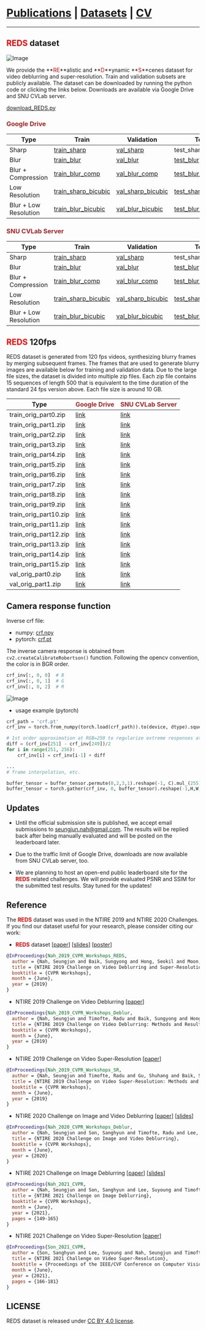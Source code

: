 # [Publications](../publications) | [Datasets](datasets) | [CV](../cv.pdf)
___

## <font color="red">REDS</font> dataset

<!-- ![Image](figs/REDS_dataset_v3.jpg) -->
![Image](figs/REDS_dataset_v3.svg)

We provide the **<font color="red">RE</font>**alistic and **<font color="red">D</font>**ynamic **<font color="red">S</font>**cenes dataset for video deblurring and super-resolution. Train and validation subsets are publicly available.
The dataset can be downloaded by running the python code or clicking the links below.
Downloads are available via Google Drive and SNU CVLab server.

[download_REDS.py](https://gist.github.com/SeungjunNah/b10d369b92840cb8dd2118dd4f41d643)

### <font color="FireBrick">Google Drive</font>

Type | Train | Validation | Test
-- | -- | -- | --
Sharp | [train_sharp](https://drive.google.com/open?id=1YLksKtMhd2mWyVSkvhDaDLWSc1qYNCz-) | [val_sharp](https://drive.google.com/open?id=1MGeObVQ1-Z29f-myDP7-8c3u0_xECKXq) | test_sharp
Blur | [train_blur](https://drive.google.com/open?id=1Be2cgzuuXibcqAuJekDgvHq4MLYkCgR8) | [val_blur](https://drive.google.com/open?id=1N8z2yD0GDWmh6U4d4EADERtcUgDzGrHx) | [test_blur](https://drive.google.com/file/d/1dr0--ZBKqr4P1M8lek6JKD1Vd6bhhrZT/view?usp=sharing)
Blur + Compression | [train_blur_comp](https://drive.google.com/open?id=1hi6348BB9QQFqVx2PY7pKn32HQM89CJ1) | [val_blur_comp](https://drive.google.com/open?id=13d1uzqLdbsQzeZkWgdF5QVHqDSjfE4zZ) | [test_blur_comp](https://drive.google.com/file/d/1OctyKR3ER_YWrZxKxQsZzLis3BvLSOFO/view?usp=sharing)
Low Resolution | [train_sharp_bicubic](https://drive.google.com/open?id=1a4PrjqT-hShvY9IyJm3sPF0ZaXyrCozR) | [val_sharp_bicubic](https://drive.google.com/open?id=1sChhtzN9Css10gX7Xsmc2JaC-2Pzco6a) | [test_sharp_bicubic](https://drive.google.com/file/d/1y0Jle6xB41TdRK_QMJ_E8W_iBMxwq_Rh/view?usp=sharing)
Blur + Low Resolution | [train_blur_bicubic](https://drive.google.com/open?id=10u8gthv2Q95RMCb1LeCN8N4ozB8TVjMt) | [val_blur_bicubic](https://drive.google.com/open?id=1i3NAb7EmF4fCYadGaHK54-Zgx9lIC2Gp) | [test_blur_bicubic](https://drive.google.com/file/d/14YszfzUAeAfwP0ZA2FRzAiVxxZLg7-tY/view?usp=sharing)

### <font color="FireBrick">SNU CVLab Server</font>

Type | Train | Validation | Test
-- | -- | -- | --
Sharp | [train_sharp](http://data.cv.snu.ac.kr:8008/webdav/dataset/REDS/train_sharp.zip) | [val_sharp](http://data.cv.snu.ac.kr:8008/webdav/dataset/REDS/val_sharp.zip) | test_sharp
Blur | [train_blur](http://data.cv.snu.ac.kr:8008/webdav/dataset/REDS/train_blur.zip) | [val_blur](http://data.cv.snu.ac.kr:8008/webdav/dataset/REDS/val_blur.zip) | [test_blur](http://data.cv.snu.ac.kr:8008/webdav/dataset/REDS/test_blur.zip)
Blur + Compression | [train_blur_comp](http://data.cv.snu.ac.kr:8008/webdav/dataset/REDS/train_blur_comp.zip) | [val_blur_comp](http://data.cv.snu.ac.kr:8008/webdav/dataset/REDS/val_blur_comp.zip) | [test_blur_comp](http://data.cv.snu.ac.kr:8008/webdav/dataset/REDS/test_blur_comp.zip)
Low Resolution | [train_sharp_bicubic](http://data.cv.snu.ac.kr:8008/webdav/dataset/REDS/train_sharp_bicubic.zip) | [val_sharp_bicubic](http://data.cv.snu.ac.kr:8008/webdav/dataset/REDS/val_sharp_bicubic.zip) | [test_sharp_bicubic](http://data.cv.snu.ac.kr:8008/webdav/dataset/REDS/test_sharp_bicubic.zip)
Blur + Low Resolution | [train_blur_bicubic](http://data.cv.snu.ac.kr:8008/webdav/dataset/REDS/train_blur_bicubic.zip) | [val_blur_bicubic](http://data.cv.snu.ac.kr:8008/webdav/dataset/REDS/val_blur_bicubic.zip) | [test_blur_bicubic](http://data.cv.snu.ac.kr:8008/webdav/dataset/REDS/test_blur_bicubic.zip)

## <font color="red">REDS</font> 120fps

REDS dataset is generated from 120 fps videos, synthesizing blurry frames by merging subsequent frames. The frames that are used to generate blurry images are available below for training and validation data. Due to the large file sizes, the dataset is divided into multiple zip files. Each zip file contains 15 sequences of length 500 that is equivalent to the time duration of the standard 24 fps version above. Each file size is around 10 GB.

Type | <font color="FireBrick">Google Drive</font> | <font color="FireBrick">SNU CVLab Server</font>
-- | -- | --
train_orig_part0.zip | [link](https://drive.google.com/file/d/1SbbGH3V5PbqfezDaWMMK4eeDCFUD54HS/view?usp=sharing) | [link](http://data.cv.snu.ac.kr:8008/webdav/dataset/REDS/orig/train_orig_part0.zip)
train_orig_part1.zip | [link](https://drive.google.com/file/d/14syvaC0IMB4NtPFvdop5dzqxllUKXTKS/view?usp=sharing) | [link](http://data.cv.snu.ac.kr:8008/webdav/dataset/REDS/orig/train_orig_part1.zip)
train_orig_part2.zip | [link](https://drive.google.com/file/d/11fluEfEBopcX-cGn5SFgwf_h8JfQGt7A/view?usp=sharing) | [link](http://data.cv.snu.ac.kr:8008/webdav/dataset/REDS/orig/train_orig_part2.zip)
train_orig_part3.zip | [link](https://drive.google.com/file/d/1R7QgDyPWU0dikl1st5XjDb308w-96baT/view?usp=sharing) | [link](http://data.cv.snu.ac.kr:8008/webdav/dataset/REDS/orig/train_orig_part3.zip)
train_orig_part4.zip | [link](https://drive.google.com/file/d/1coHJKOUxBkHQIAOmQcTNRrrp27WV0B9r/view?usp=sharing) | [link](http://data.cv.snu.ac.kr:8008/webdav/dataset/REDS/orig/train_orig_part4.zip)
train_orig_part5.zip | [link](https://drive.google.com/file/d/1vUpP0UYaqCQAiAYYS2z5_YEwZg6yXt6Y/view?usp=sharing) | [link](http://data.cv.snu.ac.kr:8008/webdav/dataset/REDS/orig/train_orig_part5.zip)
train_orig_part6.zip | [link](https://drive.google.com/file/d/1SIhKxGoTEo6NsmH9qR-XEqzppACdndKU/view?usp=sharing) | [link](http://data.cv.snu.ac.kr:8008/webdav/dataset/REDS/orig/train_orig_part6.zip)
train_orig_part7.zip | [link](https://drive.google.com/file/d/1ihKZf11vepVfJ4Apn_NOda1Ok5o6O0C0/view?usp=sharing) | [link](http://data.cv.snu.ac.kr:8008/webdav/dataset/REDS/orig/train_orig_part7.zip)
train_orig_part8.zip | [link](https://drive.google.com/file/d/1A0DT8xI0UerY4yFcyVnBJDtLm3u3NarG/view?usp=sharing) | [link](http://data.cv.snu.ac.kr:8008/webdav/dataset/REDS/orig/train_orig_part8.zip)
train_orig_part9.zip | [link](https://drive.google.com/file/d/1GjExuzbU7TEIpdP2aKqAKCCk2VlhdTPM/view?usp=sharing) | [link](http://data.cv.snu.ac.kr:8008/webdav/dataset/REDS/orig/train_orig_part9.zip)
train_orig_part10.zip | [link](https://drive.google.com/file/d/11vmraP75tis-8n8s53pvO5NtwDAKtfKl/view?usp=sharing) | [link](http://data.cv.snu.ac.kr:8008/webdav/dataset/REDS/orig/train_orig_part10.zip)
train_orig_part11.zip | [link](https://drive.google.com/file/d/1fvA9FBKXHrm5FL2IRofsVAITe5D4Fi_A/view?usp=sharing) | [link](http://data.cv.snu.ac.kr:8008/webdav/dataset/REDS/orig/train_orig_part11.zip)
train_orig_part12.zip | [link](https://drive.google.com/file/d/1MOkuFqbkj35H-fkP0PS3igAuE_LrAvTv/view?usp=sharing) | [link](http://data.cv.snu.ac.kr:8008/webdav/dataset/REDS/orig/train_orig_part12.zip)
train_orig_part13.zip | [link](https://drive.google.com/file/d/1Rnt0kmCnrnQtd-QYY1lPWpJz13jCLSXJ/view?usp=sharing) | [link](http://data.cv.snu.ac.kr:8008/webdav/dataset/REDS/orig/train_orig_part13.zip)
train_orig_part14.zip | [link](https://drive.google.com/file/d/1joFdd81DJujDfUMRdfCCAJMAK6rfFMIK/view?usp=sharing) | [link](http://data.cv.snu.ac.kr:8008/webdav/dataset/REDS/orig/train_orig_part14.zip)
train_orig_part15.zip | [link](https://drive.google.com/file/d/1izQaGBPZpBj5Pmr0a8whPX-RbAIOZi8x/view?usp=sharing) | [link](http://data.cv.snu.ac.kr:8008/webdav/dataset/REDS/orig/train_orig_part15.zip)
val_orig_part0.zip | [link](https://drive.google.com/file/d/1XqpCRaahvF1-mQMAeXfUxBNqqLFAGH59/view?usp=sharing) | [link](http://data.cv.snu.ac.kr:8008/webdav/dataset/REDS/orig/val_orig_part0.zip)
val_orig_part1.zip | [link](https://drive.google.com/file/d/1LJUDs7B63b7r4wek-C2d29gG1hfTOCYB/view?usp=sharing) | [link](http://data.cv.snu.ac.kr:8008/webdav/dataset/REDS/orig/val_orig_part1.zip)

## Camera response function

Inverse crf file:
* numpy: [crf.npy](reds/crf.npy)
* pytorch: [crf.pt](reds/crf.pt)

The inverse camera response is obtained from `cv2.createCalibrateRobertson()` function. Following the opencv convention, the color is in BGR order.
```python
crf_inv[:, 0, 0]  # B
crf_inv[:, 0, 1]  # G
crf_inv[:, 0, 2]  # R
```
![Image](reds/GoPro6_inverse_CRF.svg)

* usage example (pytorch)  

```python
crf_path = 'crf.pt'
crf_inv = torch.from_numpy(torch.load(crf_path)).to(device, dtype).squeeze_()  # 256 x 3

# 1st order approximation at RGB=250 to regularize extreme responses at RGB>250
diff = (crf_inv[251] - crf_inv[249])/2
for i in range(251, 256):
    crf_inv[i] = crf_inv[i-1] + diff

...
# frame interpolation, etc.

buffer_tensor = buffer_tensor.permute(0,2,3,1).reshape(-1, C).mul_(255).add_(0.5).clamp_(0, 255).long() # bad naming to save GPU memory
buffer_tensor = torch.gather(crf_inv, 0, buffer_tensor).reshape(-1,H,W,C).permute(0,3,1,2)
```

## Updates

* Until the official submission site is published, we accept email submissions to seungjun.nah@gmail.com. The results will be replied back after being manually evaluated and will be posted on the leaderboard later.

* Due to the traffic limit of Google Drive, downloads are now available from SNU CVLab server, too.

* We are planning to host an open-end public leaderboard site for the **<font color="red">REDS</font>** related challenges.
We will provide evaluated PSNR and SSIM for the submitted test results.
Stay tuned for the updates!

## Reference

The **<font color="red">REDS</font>** dataset was used in the NTIRE 2019 and NTIRE 2020 Challenges. If you find our dataset useful for your research, please consider citing our work:

* **<font color="red">REDS</font>** dataset [[paper](http://openaccess.thecvf.com/content_CVPRW_2019/papers/NTIRE/Nah_NTIRE_2019_Challenge_on_Video_Deblurring_and_Super-Resolution_Dataset_and_CVPRW_2019_paper.pdf)] [[slides](https://drive.google.com/file/d/13F6UEyBDFGTiFDyxqLzrPiq4Y2-8BKQE/view?usp=sharing)] [[poster](https://drive.google.com/file/d/1rRd-6QoPqxJQCVIvxSXiaaxRIL4qGMsd/view?usp=sharing)]

```bibtex
@InProceedings{Nah_2019_CVPR_Workshops_REDS,
  author = {Nah, Seungjun and Baik, Sungyong and Hong, Seokil and Moon, Gyeongsik and Son, Sanghyun and Timofte, Radu and Lee, Kyoung Mu},
  title = {NTIRE 2019 Challenge on Video Deblurring and Super-Resolution: Dataset and Study},
  booktitle = {CVPR Workshops},
  month = {June},
  year = {2019}
}
```

* NTIRE 2019 Challenge on Video Deblurring [[paper](http://openaccess.thecvf.com/content_CVPRW_2019/papers/NTIRE/Nah_NTIRE_2019_Challenge_on_Video_Deblurring_Methods_and_Results_CVPRW_2019_paper.pdf)]

```bibtex
@InProceedings{Nah_2019_CVPR_Workshops_Deblur,
  author = {Nah, Seungjun and Timofte, Radu and Baik, Sungyong and Hong, Seokil and Moon, Gyeongsik and Son, Sanghyun and Lee, Kyoung Mu},
  title = {NTIRE 2019 Challenge on Video Deblurring: Methods and Results},
  booktitle = {CVPR Workshops},
  month = {June},
  year = {2019}
}
```

* NTIRE 2019 Challenge on Video Super-Resolution [[paper](http://openaccess.thecvf.com/content_CVPRW_2019/papers/NTIRE/Nah_NTIRE_2019_Challenge_on_Video_Super-Resolution_Methods_and_Results_CVPRW_2019_paper.pdf)]

```bibtex
@InProceedings{Nah_2019_CVPR_Workshops_SR,
  author = {Nah, Seungjun and Timofte, Radu and Gu, Shuhang and Baik, Sungyong and Hong, Seokil and Moon, Gyeongsik and Son, Sanghyun and Lee, Kyoung Mu},
  title = {NTIRE 2019 Challenge on Video Super-Resolution: Methods and Results},
  booktitle = {CVPR Workshops},
  month = {June},
  year = {2019}
}
```

* NTIRE 2020 Challenge on Image and Video Deblurring [[paper](http://openaccess.thecvf.com/content_CVPRW_2020/papers/w31/Nah_NTIRE_2020_Challenge_on_Image_and_Video_Deblurring_CVPRW_2020_paper.pdf)] [[slides](https://drive.google.com/file/d/1Ll3D1acvujQFXGoX-P2dRKJPcle3rH_B/view?usp=sharing)]

```bibtex
@InProceedings{Nah_2020_CVPR_Workshops_Deblur,
  author = {Nah, Seungjun and Son, Sanghyun and Timofte, Radu and Lee, Kyoung Mu},
  title = {NTIRE 2020 Challenge on Image and Video Deblurring},
  booktitle = {CVPR Workshops},
  month = {June},
  year = {2020}
}
```

* NTIRE 2021 Challenge on Image Deblurring [[paper](https://openaccess.thecvf.com/content/CVPR2021W/NTIRE/papers/Nah_NTIRE_2021_Challenge_on_Image_Deblurring_CVPRW_2021_paper.pdf)] [[slides](https://drive.google.com/file/d/1wUXa6NqVuiavWnL29u4lmQPEwR_NghjV/view?usp=sharing)]

```bibtex
@InProceedings{Nah_2021_CVPR,
  author = {Nah, Seungjun and Son, Sanghyun and Lee, Suyoung and Timofte, Radu and Lee, Kyoung Mu},
  title = {NTIRE 2021 Challenge on Image Deblurring},
  booktitle = {CVPR Workshops},
  month = {June},
  year = {2021},
  pages = {149-165}
}
```

* NTIRE 2021 Challenge on Video Super-Resolution [[paper](https://openaccess.thecvf.com/content/CVPR2021W/NTIRE/papers/Son_NTIRE_2021_Challenge_on_Video_Super-Resolution_CVPRW_2021_paper.pdf)]

```bibtex
@InProceedings{Son_2021_CVPR,
  author = {Son, Sanghyun and Lee, Suyoung and Nah, Seungjun and Timofte, Radu and Lee, Kyoung Mu},
  title = {NTIRE 2021 Challenge on Video Super-Resolution},
  booktitle = {Proceedings of the IEEE/CVF Conference on Computer Vision and Pattern Recognition (CVPR) Workshops},
  month = {June},
  year = {2021},
  pages = {166-181}
}
```

## LICENSE

REDS dataset is released under [CC BY 4.0 license](https://creativecommons.org/licenses/by/4.0/).
